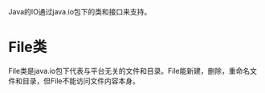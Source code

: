 Java的IO通过java.io包下的类和接口来支持。

# File类
File类是java.io包下代表与平台无关的文件和目录。File能新建，删除，重命名文件和目录，但File不能访问文件内容本身。

